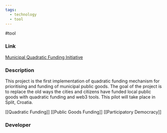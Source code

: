 ```yaml
---
tags:
  - technology
  - tool
---
```

#tool

### Link

[Municipal Quadratic Funding Initiative](https://splitqf.super.site/)

### Description

This project is the first implementation of quadratic funding mechanism for prioritising and funding of municipal public goods. The goal of the project is to replace the old ways the cities and citizens have funded local public goods with quadratic funding and web3 tools. This pilot will take place in Split, Croatia.

[[Quadratic Funding]]
[[Public Goods Funding]]
[[Participatory Democracy]]

### Developer

